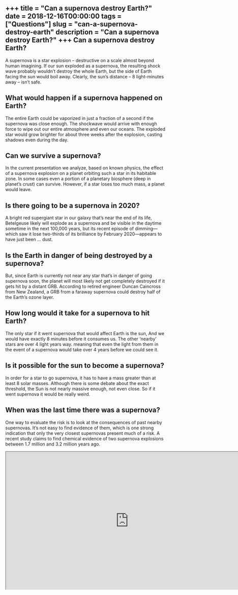 +++
title = "Can a supernova destroy Earth?"
date = 2018-12-16T00:00:00
tags = ["Questions"]
slug = "can-a-supernova-destroy-earth"
description = "Can a supernova destroy Earth?"
+++
Can a supernova destroy Earth?
------------------------------

A supernova is a star explosion – destructive on a scale almost beyond human imagining. If our sun exploded as a supernova, the resulting shock wave probably wouldn’t destroy the whole Earth, but the side of Earth facing the sun would boil away. Clearly, the sun’s distance – 8 light-minutes away – isn’t safe.

What would happen if a supernova happened on Earth?
---------------------------------------------------

The entire Earth could be vaporized in just a fraction of a second if the supernova was close enough. The shockwave would arrive with enough force to wipe out our entire atmosphere and even our oceans. The exploded star would grow brighter for about three weeks after the explosion, casting shadows even during the day.

Can we survive a supernova?
---------------------------

In the current presentation we analyze, based on known physics, the effect of a supernova explosion on a planet orbiting such a star in its habitable zone. In some cases even a portion of a planetary biosphere (deep in planet’s crust) can survive. However, if a star loses too much mass, a planet would leave.

Is there going to be a supernova in 2020?
-----------------------------------------

A bright red supergiant star in our galaxy that’s near the end of its life, Betelgeuse likely will explode as a supernova and be visible in the daytime sometime in the next 100,000 years, but its recent episode of dimming—which saw it lose two-thirds of its brilliance by February 2020—appears to have just been … dust.

Is the Earth in danger of being destroyed by a supernova?
---------------------------------------------------------

But, since Earth is currently not near any star that’s in danger of going supernova soon, the planet will most likely not get completely destroyed if it gets hit by a distant GRB. According to retired engineer Duncan Caincross from New Zealand, a GRB from a faraway supernova could destroy half of the Earth’s ozone layer.

How long would it take for a supernova to hit Earth?
----------------------------------------------------

The only star if it went supernova that would affect Earth is the sun, And we would have exactly 8 minutes before it consumes us. The other ‘nearby’ stars are over 4 light years way. meaning that even the light from them in the event of a supernova would take over 4 years before we could see it.

Is it possible for the sun to become a supernova?
-------------------------------------------------

In order for a star to go supernova, it has to have a mass greater than at least 8 solar masses. Although there is some debate about the exact threshold, the Sun is not nearly massive enough, not even close. So if it went supernova it would be really weird.

When was the last time there was a supernova?
---------------------------------------------

One way to evaluate the risk is to look at the consequences of past nearby supernovas. It’s not easy to find evidence of them, which is one strong indication that only the very closest supernovas present much of a risk. A recent study claims to find chemical evidence of two supernova explosions between 1.7 million and 3.2 million years ago.

<iframe allow="accelerometer; autoplay; clipboard-write; encrypted-media; gyroscope; picture-in-picture" allowfullscreen="" class="__youtube_prefs__  epyt-is-override  no-lazyload" data-no-lazy="1" data-origheight="433" data-origwidth="770" data-skipgform_ajax_framebjll="" height="433" id="_ytid_20944" loading="lazy" src="https://www.youtube.com/embed/9FlrrBvWtyg?enablejsapi=1&autoplay=0&cc_load_policy=0&cc_lang_pref=&iv_load_policy=1&loop=0&modestbranding=0&rel=1&fs=1&playsinline=0&autohide=2&theme=dark&color=red&controls=1&" title="YouTube player" width="770"></iframe>